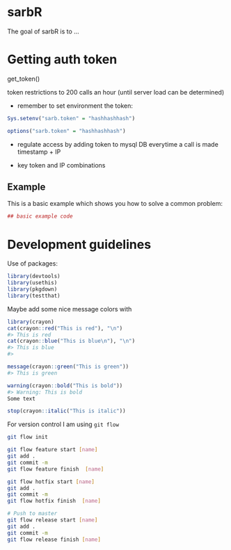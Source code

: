 # sarbR

The goal of sarbR is to ...

# Getting auth token

get_token()

token restrictions to 200 calls an hour (until server load can be determined)

* remember to set environment the token:

``` r
Sys.setenv("sarb.token" = "hashhashhash")
```

``` r
options("sarb.token" = "hashhashhash")
```




* regulate access by adding token to mysql DB everytime a call is made timestamp + IP
- key token and IP combinations 

## Example

This is a basic example which shows you how to solve a common problem:

``` r
## basic example code
```

# Development guidelines

Use of packages:

``` r
library(devtools)
library(usethis)
library(pkgdown)
library(testthat)
```

 Maybe add some nice message colors with
```r
library(crayon)
cat(crayon::red("This is red"), "\n")
#> This is red
cat(crayon::blue("This is blue\n"), "\n")
#> This is blue
#> 

message(crayon::green("This is green"))
#> This is green

warning(crayon::bold("This is bold"))
#> Warning: This is bold
Some text

stop(crayon::italic("This is italic"))
```

For version control I am using `git flow`

```bash
git flow init

git flow feature start [name]
git add .
git commit -m
git flow feature finish  [name]

git flow hotfix start [name]
git add .
git commit -m
git flow hotfix finish  [name]

# Push to master
git flow release start [name]
git add .
git commit -m
git flow release finish [name]

```
